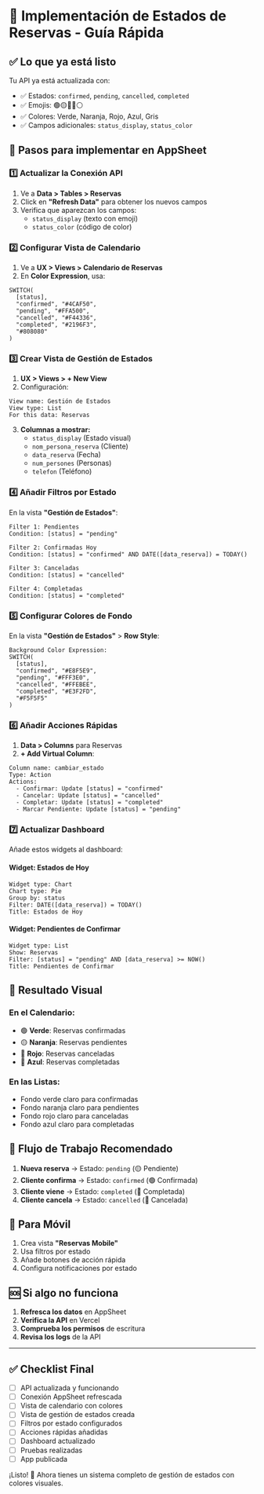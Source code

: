 # 🎯 Implementación de Estados de Reservas - Guía Rápida

## ✅ Lo que ya está listo

Tu API ya está actualizada con:
- ✅ Estados: `confirmed`, `pending`, `cancelled`, `completed`
- ✅ Emojis: 🟢🟡🔴🔵⚪
- ✅ Colores: Verde, Naranja, Rojo, Azul, Gris
- ✅ Campos adicionales: `status_display`, `status_color`

## 🚀 Pasos para implementar en AppSheet

### 1️⃣ Actualizar la Conexión API

1. Ve a **Data > Tables > Reservas**
2. Click en **"Refresh Data"** para obtener los nuevos campos
3. Verifica que aparezcan los campos:
   - `status_display` (texto con emoji)
   - `status_color` (código de color)

### 2️⃣ Configurar Vista de Calendario

1. Ve a **UX > Views > Calendario de Reservas**
2. En **Color Expression**, usa:
```
SWITCH(
  [status],
  "confirmed", "#4CAF50",
  "pending", "#FFA500", 
  "cancelled", "#F44336",
  "completed", "#2196F3",
  "#808080"
)
```

### 3️⃣ Crear Vista de Gestión de Estados

1. **UX > Views > + New View**
2. Configuración:
```
View name: Gestión de Estados
View type: List
For this data: Reservas
```

3. **Columnas a mostrar:**
   - `status_display` (Estado visual)
   - `nom_persona_reserva` (Cliente)
   - `data_reserva` (Fecha)
   - `num_persones` (Personas)
   - `telefon` (Teléfono)

### 4️⃣ Añadir Filtros por Estado

En la vista **"Gestión de Estados"**:

```
Filter 1: Pendientes
Condition: [status] = "pending"

Filter 2: Confirmadas Hoy  
Condition: [status] = "confirmed" AND DATE([data_reserva]) = TODAY()

Filter 3: Canceladas
Condition: [status] = "cancelled"

Filter 4: Completadas
Condition: [status] = "completed"
```

### 5️⃣ Configurar Colores de Fondo

En la vista **"Gestión de Estados"** > **Row Style**:

```
Background Color Expression:
SWITCH(
  [status],
  "confirmed", "#E8F5E9",
  "pending", "#FFF3E0",
  "cancelled", "#FFEBEE", 
  "completed", "#E3F2FD",
  "#F5F5F5"
)
```

### 6️⃣ Añadir Acciones Rápidas

1. **Data > Columns** para Reservas
2. **+ Add Virtual Column**:

```
Column name: cambiar_estado
Type: Action
Actions:
  - Confirmar: Update [status] = "confirmed"
  - Cancelar: Update [status] = "cancelled"
  - Completar: Update [status] = "completed"
  - Marcar Pendiente: Update [status] = "pending"
```

### 7️⃣ Actualizar Dashboard

Añade estos widgets al dashboard:

#### Widget: Estados de Hoy
```
Widget type: Chart
Chart type: Pie
Group by: status
Filter: DATE([data_reserva]) = TODAY()
Title: Estados de Hoy
```

#### Widget: Pendientes de Confirmar
```
Widget type: List
Show: Reservas
Filter: [status] = "pending" AND [data_reserva] >= NOW()
Title: Pendientes de Confirmar
```

## 🎨 Resultado Visual

### En el Calendario:
- 🟢 **Verde**: Reservas confirmadas
- 🟡 **Naranja**: Reservas pendientes  
- 🔴 **Rojo**: Reservas canceladas
- 🔵 **Azul**: Reservas completadas

### En las Listas:
- Fondo verde claro para confirmadas
- Fondo naranja claro para pendientes
- Fondo rojo claro para canceladas
- Fondo azul claro para completadas

## 🔄 Flujo de Trabajo Recomendado

1. **Nueva reserva** → Estado: `pending` (🟡 Pendiente)
2. **Cliente confirma** → Estado: `confirmed` (🟢 Confirmada)
3. **Cliente viene** → Estado: `completed` (🔵 Completada)
4. **Cliente cancela** → Estado: `cancelled` (🔴 Cancelada)

## 📱 Para Móvil

1. Crea vista **"Reservas Mobile"**
2. Usa filtros por estado
3. Añade botones de acción rápida
4. Configura notificaciones por estado

## 🆘 Si algo no funciona

1. **Refresca los datos** en AppSheet
2. **Verifica la API** en Vercel
3. **Comprueba los permisos** de escritura
4. **Revisa los logs** de la API

---

## ✅ Checklist Final

- [ ] API actualizada y funcionando
- [ ] Conexión AppSheet refrescada
- [ ] Vista de calendario con colores
- [ ] Vista de gestión de estados creada
- [ ] Filtros por estado configurados
- [ ] Acciones rápidas añadidas
- [ ] Dashboard actualizado
- [ ] Pruebas realizadas
- [ ] App publicada

¡Listo! 🎉 Ahora tienes un sistema completo de gestión de estados con colores visuales.

